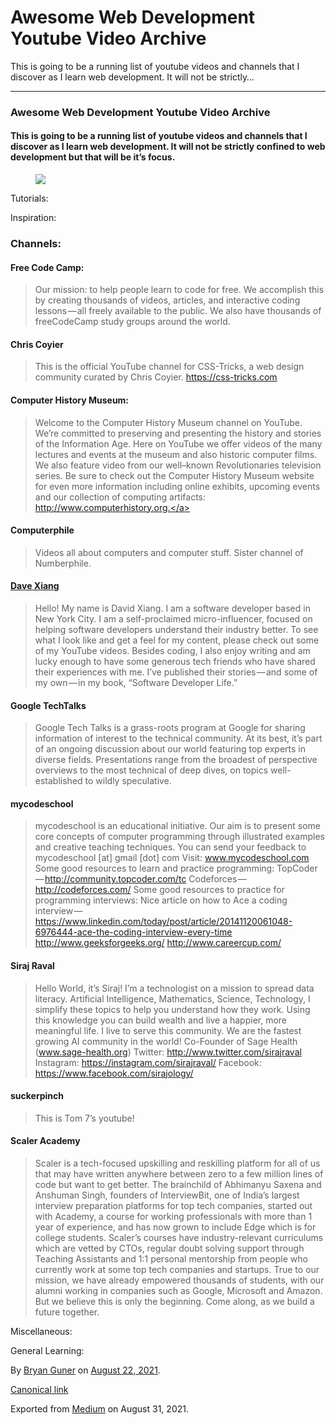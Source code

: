Awesome Web Development Youtube Video Archive
=============================================

This is going to be a running list of youtube videos and channels that I discover as I learn web development. It will not be strictly…

------------------------------------------------------------------------

### Awesome Web Development Youtube Video Archive

#### This is going to be a running list of youtube videos and channels that I discover as I learn web development. It will not be strictly confined to web development but that will be it’s focus.

<figure><img src="https://cdn-images-1.medium.com/max/800/0*SmvOx9hz2KcF1QP4.gif" class="graf-image" /></figure>Tutorials:

Inspiration:

### Channels:

#### Free Code Camp:

> Our mission: to help people learn to code for free. We accomplish this by creating thousands of videos, articles, and interactive coding lessons — all freely available to the public. We also have thousands of freeCodeCamp study groups around the world.

#### Chris Coyier

> This is the official YouTube channel for CSS-Tricks, a web design community curated by Chris Coyier. <a href="https://css-tricks.com" class="markup--anchor markup--blockquote-anchor">https://css-tricks.com</a>

#### Computer History Museum:

> Welcome to the Computer History Museum channel on YouTube. We’re committed to preserving and presenting the history and stories of the Information Age. Here on YouTube we offer videos of the many lectures and events at the museum and also historic computer films. We also feature video from our well–known Revolutionaries television series. Be sure to check out the Computer History Museum website for even more information including online exhibits, upcoming events and our collection of computing artifacts: <a href="http://www.computerhistory.org." class="markup--anchor markup--blockquote-anchor">http://www.computerhistory.org.</a>

#### Computerphile

> Videos all about computers and computer stuff. Sister channel of Numberphile.

#### <a href="https://www.youtube.com/channel/UCu44AnfqsP-sRxmZHdnhblw" class="markup--anchor markup--h4-anchor">Dave Xiang</a>

> Hello! My name is David Xiang. I am a software developer based in New York City. I am a self-proclaimed micro-influencer, focused on helping software developers understand their industry better. To see what I look like and get a feel for my content, please check out some of my YouTube videos. Besides coding, I also enjoy writing and am lucky enough to have some generous tech friends who have shared their experiences with me. I’ve published their stories — and some of my own — in my book, “Software Developer Life.”

#### Google TechTalks

> Google Tech Talks is a grass-roots program at Google for sharing information of interest to the technical community. At its best, it’s part of an ongoing discussion about our world featuring top experts in diverse fields. Presentations range from the broadest of perspective overviews to the most technical of deep dives, on topics well-established to wildly speculative.

#### mycodeschool

> mycodeschool is an educational initiative. Our aim is to present some core concepts of computer programming through illustrated examples and creative teaching techniques. You can send your feedback to mycodeschool \[at\] gmail \[dot\] com Visit: <a href="http://www.mycodeschool.com" class="markup--anchor markup--blockquote-anchor">www.mycodeschool.com</a> Some good resources to learn and practice programming: TopCoder — <a href="http://community.topcoder.com/tc" class="markup--anchor markup--blockquote-anchor">http://community.topcoder.com/tc</a> Codeforces — <a href="http://codeforces.com/" class="markup--anchor markup--blockquote-anchor">http://codeforces.com/</a> Some good resources to practice for programming interviews: Nice article on how to Ace a coding interview — <a href="https://www.linkedin.com/today/post/article/20141120061048-6976444-ace-the-coding-interview-every-time" class="markup--anchor markup--blockquote-anchor">https://www.linkedin.com/today/post/article/20141120061048-6976444-ace-the-coding-interview-every-time</a> <a href="http://www.geeksforgeeks.org/" class="markup--anchor markup--blockquote-anchor">http://www.geeksforgeeks.org/</a> <a href="http://www.careercup.com/" class="markup--anchor markup--blockquote-anchor">http://www.careercup.com/</a>

#### Siraj Raval

> Hello World, it’s Siraj! I’m a technologist on a mission to spread data literacy. Artificial Intelligence, Mathematics, Science, Technology, I simplify these topics to help you understand how they work. Using this knowledge you can build wealth and live a happier, more meaningful life. I live to serve this community. We are the fastest growing AI community in the world! Co-Founder of Sage Health (www.sage-health.org) Twitter: <a href="http://www.twitter.com/sirajraval" class="markup--anchor markup--blockquote-anchor">http://www.twitter.com/sirajraval</a> Instagram: <a href="https://instagram.com/sirajraval/" class="markup--anchor markup--blockquote-anchor">https://instagram.com/sirajraval/</a> Facebook: <a href="https://www.facebook.com/sirajology/" class="markup--anchor markup--blockquote-anchor">https://www.facebook.com/sirajology/</a>

#### suckerpinch

> This is Tom 7’s youtube!

#### Scaler Academy

> Scaler is a tech-focused upskilling and reskilling platform for all of us that may have written anywhere between zero to a few million lines of code but want to get better. The brainchild of Abhimanyu Saxena and Anshuman Singh, founders of InterviewBit, one of India’s largest interview preparation platforms for top tech companies, started out with Academy, a course for working professionals with more than 1 year of experience, and has now grown to include Edge which is for college students. Scaler’s courses have industry-relevant curriculums which are vetted by CTOs, regular doubt solving support through Teaching Assistants and 1:1 personal mentorship from people who currently work at some top tech companies and startups. True to our mission, we have already empowered thousands of students, with our alumni working in companies such as Google, Microsoft and Amazon. But we believe this is only the beginning. Come along, as we build a future together.

Miscellaneous:

General Learning:

By <a href="https://medium.com/@bryanguner" class="p-author h-card">Bryan Guner</a> on [August 22, 2021](https://medium.com/p/792a25839143).

<a href="https://medium.com/@bryanguner/awesome-web-development-youtube-video-archive-792a25839143" class="p-canonical">Canonical link</a>

Exported from [Medium](https://medium.com) on August 31, 2021.
